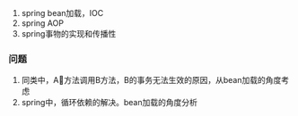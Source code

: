 1. spring bean加载，IOC
2. spring AOP
3. spring事物的实现和传播性

### 问题
1. 同类中，A方法调用B方法，B的事务无法生效的原因，从bean加载的角度考虑
2. spring中，循环依赖的解决。bean加载的角度分析
